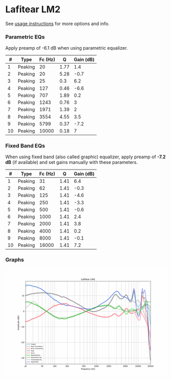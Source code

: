 # Lafitear LM2
See [usage instructions](https://github.com/jaakkopasanen/AutoEq#usage) for more options and info.

### Parametric EQs
Apply preamp of -6.1 dB when using parametric equalizer.

|   # | Type    |   Fc (Hz) |    Q |   Gain (dB) |
|-----|---------|-----------|------|-------------|
|   1 | Peaking |        20 | 1.77 |         1.4 |
|   2 | Peaking |        20 | 5.28 |        -0.7 |
|   3 | Peaking |        25 | 0.3  |         6.2 |
|   4 | Peaking |       127 | 0.46 |        -6.6 |
|   5 | Peaking |       707 | 1.89 |         0.2 |
|   6 | Peaking |      1243 | 0.76 |         3   |
|   7 | Peaking |      1971 | 1.39 |         2   |
|   8 | Peaking |      3554 | 4.55 |         3.5 |
|   9 | Peaking |      5799 | 0.37 |        -7.2 |
|  10 | Peaking |     10000 | 0.18 |         7   |

### Fixed Band EQs
When using fixed band (also called graphic) equalizer, apply preamp of **-7.2 dB** (if available) and set gains manually with these parameters.

|   # | Type    |   Fc (Hz) |    Q |   Gain (dB) |
|-----|---------|-----------|------|-------------|
|   1 | Peaking |        31 | 1.41 |         6.4 |
|   2 | Peaking |        62 | 1.41 |        -0.3 |
|   3 | Peaking |       125 | 1.41 |        -4.6 |
|   4 | Peaking |       250 | 1.41 |        -3.3 |
|   5 | Peaking |       500 | 1.41 |        -0.6 |
|   6 | Peaking |      1000 | 1.41 |         2.4 |
|   7 | Peaking |      2000 | 1.41 |         3.8 |
|   8 | Peaking |      4000 | 1.41 |         0.2 |
|   9 | Peaking |      8000 | 1.41 |        -0.1 |
|  10 | Peaking |     16000 | 1.41 |         7.2 |

### Graphs
![](./Lafitear%20LM2.png)
